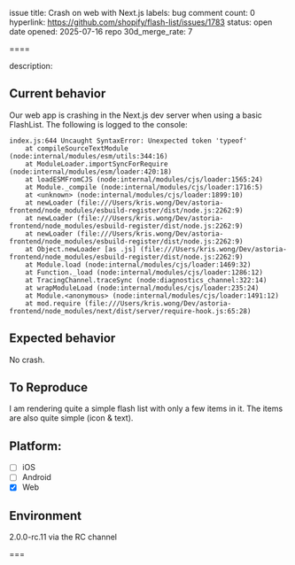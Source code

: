 issue title: Crash on web with Next.js
labels: bug
comment count: 0
hyperlink: https://github.com/shopify/flash-list/issues/1783
status: open
date opened: 2025-07-16
repo 30d_merge_rate: 7

====

description:
## Current behavior

Our web app is crashing in the Next.js dev server when using a basic FlashList. The following is logged to the console:

```
index.js:644 Uncaught SyntaxError: Unexpected token 'typeof'
    at compileSourceTextModule (node:internal/modules/esm/utils:344:16)
    at ModuleLoader.importSyncForRequire (node:internal/modules/esm/loader:420:18)
    at loadESMFromCJS (node:internal/modules/cjs/loader:1565:24)
    at Module._compile (node:internal/modules/cjs/loader:1716:5)
    at <unknown> (node:internal/modules/cjs/loader:1899:10)
    at newLoader (file:///Users/kris.wong/Dev/astoria-frontend/node_modules/esbuild-register/dist/node.js:2262:9)
    at newLoader (file:///Users/kris.wong/Dev/astoria-frontend/node_modules/esbuild-register/dist/node.js:2262:9)
    at newLoader (file:///Users/kris.wong/Dev/astoria-frontend/node_modules/esbuild-register/dist/node.js:2262:9)
    at Object.newLoader [as .js] (file:///Users/kris.wong/Dev/astoria-frontend/node_modules/esbuild-register/dist/node.js:2262:9)
    at Module.load (node:internal/modules/cjs/loader:1469:32)
    at Function._load (node:internal/modules/cjs/loader:1286:12)
    at TracingChannel.traceSync (node:diagnostics_channel:322:14)
    at wrapModuleLoad (node:internal/modules/cjs/loader:235:24)
    at Module.<anonymous> (node:internal/modules/cjs/loader:1491:12)
    at mod.require (file:///Users/kris.wong/Dev/astoria-frontend/node_modules/next/dist/server/require-hook.js:65:28)
```

## Expected behavior

No crash.

## To Reproduce

I am rendering quite a simple flash list with only a few items in it. The items are also quite simple (icon & text).

## Platform:

- [ ] iOS
- [ ] Android
- [x] Web

## Environment

<!-- What is the exact version of @shopify/flash-list that you are using? -->

2.0.0-rc.11 via the RC channel


===
